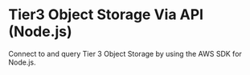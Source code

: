 Tier3 Object Storage Via API (Node.js)
==========

Connect to and query Tier 3 Object Storage by using the AWS SDK for Node.js.
